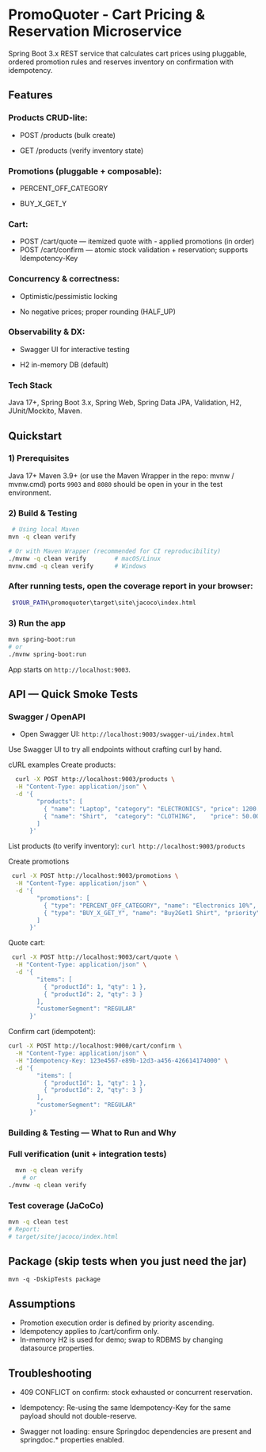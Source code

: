 # PromoQuoter - Cart Pricing & Reservation Microservice
Spring Boot 3.x REST service that calculates cart prices using pluggable, ordered promotion rules and reserves inventory on confirmation with idempotency.

## Features
### Products CRUD-lite:

- POST /products (bulk create)

- GET /products (verify inventory state)

### Promotions (pluggable + composable):

- PERCENT_OFF_CATEGORY

- BUY_X_GET_Y

### Cart:

- POST /cart/quote — itemized quote with - applied promotions (in order)
- POST /cart/confirm — atomic stock validation + reservation; supports Idempotency-Key

### Concurrency & correctness:

- Optimistic/pessimistic locking

- No negative prices; proper rounding (HALF_UP)

### Observability & DX:

- Swagger UI for interactive testing

- H2 in-memory DB (default)

### Tech Stack
Java 17+, Spring Boot 3.x, Spring Web, Spring Data JPA, Validation, H2, JUnit/Mockito, Maven.


## Quickstart
### 1) Prerequisites
Java 17+
Maven 3.9+ (or use the Maven Wrapper in the repo: mvnw / mvnw.cmd)
ports `9903` and `8080` should be open in your in the test environment.

### 2) Build & Testing

```bash
 # Using local Maven
mvn -q clean verify

# Or with Maven Wrapper (recommended for CI reproducibility)
./mvnw -q clean verify        # macOS/Linux
mvnw.cmd -q clean verify      # Windows
```

### After running tests, open the coverage report in your browser:
```bash
 $YOUR_PATH\promoquoter\target\site\jacoco\index.html
```

### 3) Run the app
```bash
mvn spring-boot:run
# or
./mvnw spring-boot:run
```
App starts on `http://localhost:9003`.

## API — Quick Smoke Tests
### Swagger / OpenAPI
- Open Swagger UI: `http://localhost:9003/swagger-ui/index.html`

Use Swagger UI to try all endpoints without crafting curl by hand.

cURL examples
Create products:
```bash
  curl -X POST http://localhost:9003/products \
  -H "Content-Type: application/json" \
  -d '{
        "products": [
          { "name": "Laptop", "category": "ELECTRONICS", "price": 1200.50, "stock": 5 },
          { "name": "Shirt",  "category": "CLOTHING",    "price": 50.00,   "stock": 20 }
        ]
      }'
```
List products (to verify inventory):
`curl http://localhost:9003/products`

Create promotions
```bash
 curl -X POST http://localhost:9003/promotions \
  -H "Content-Type: application/json" \
  -d '{
        "promotions": [
          { "type": "PERCENT_OFF_CATEGORY", "name": "Electronics 10%", "priority": 1, "enabled": true, "category": "ELECTRONICS", "percent": 10 },
          { "type": "BUY_X_GET_Y", "name": "Buy2Get1 Shirt", "priority": 2, "enabled": true, "productId": 2, "buyQty": 2, "freeQty": 1 }
        ]
      }'
```

Quote cart:
```bash
 curl -X POST http://localhost:9003/cart/quote \
  -H "Content-Type: application/json" \
  -d '{
        "items": [
          { "productId": 1, "qty": 1 },
          { "productId": 2, "qty": 3 }
        ],
        "customerSegment": "REGULAR"
      }'
```

Confirm cart (idempotent):
```bash
curl -X POST http://localhost:9000/cart/confirm \
  -H "Content-Type: application/json" \
  -H "Idempotency-Key: 123e4567-e89b-12d3-a456-426614174000" \
  -d '{
        "items": [
          { "productId": 1, "qty": 1 },
          { "productId": 2, "qty": 3 }
        ],
        "customerSegment": "REGULAR"
      }'
```

### Building & Testing — What to Run and Why
### Full verification (unit + integration tests)
```bash
  mvn -q clean verify
    # or
./mvnw -q clean verify
```

### Test coverage (JaCoCo)
```bash
mvn -q clean test
# Report:
# target/site/jacoco/index.html
```

## Package (skip tests when you just need the jar)
`mvn -q -DskipTests package `

## Assumptions
- Promotion execution order is defined by priority ascending.
- Idempotency applies to /cart/confirm only.
- In-memory H2 is used for demo; swap to RDBMS by changing datasource properties.

## Troubleshooting
- 409 CONFLICT on confirm: stock exhausted or concurrent reservation.

- Idempotency: Re-using the same Idempotency-Key for the same payload should not double-reserve.

- Swagger not loading: ensure Springdoc dependencies are present and springdoc.* properties enabled.